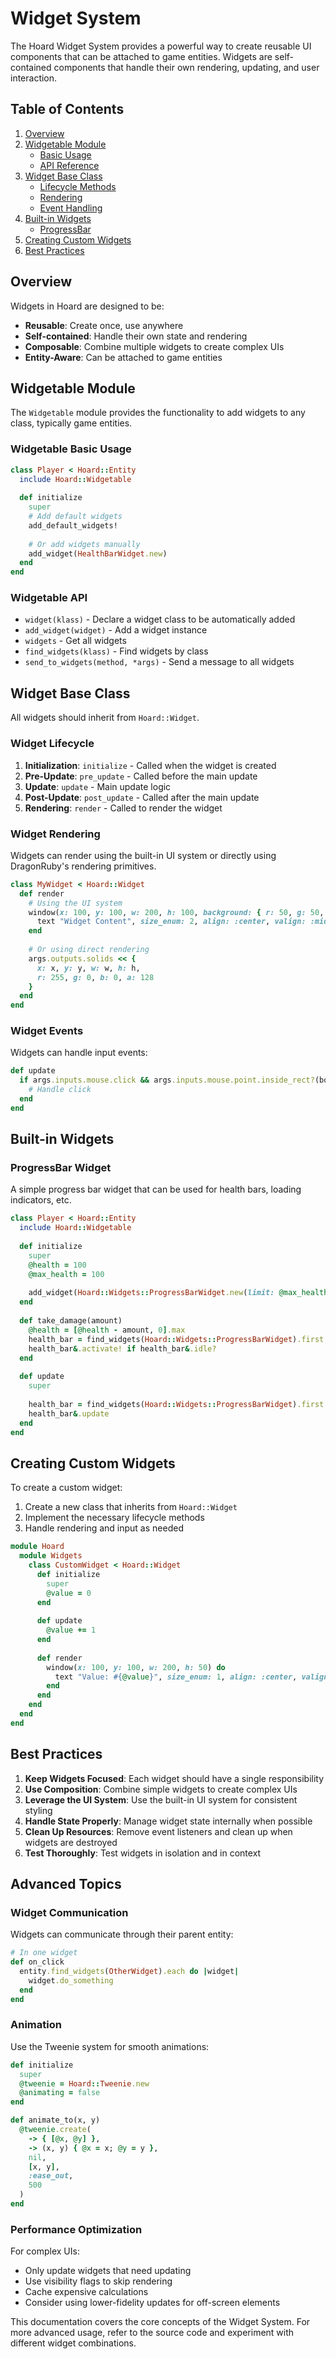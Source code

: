 # Widget System

The Hoard Widget System provides a powerful way to create reusable UI components that can be attached to game entities. Widgets are self-contained components that handle their own rendering, updating, and user interaction.

## Table of Contents

1. [Overview](#overview)
2. [Widgetable Module](#widgetable-module)
   - [Basic Usage](#widgetable-basic-usage)
   - [API Reference](#widgetable-api)
3. [Widget Base Class](#widget-base-class)
   - [Lifecycle Methods](#widget-lifecycle)
   - [Rendering](#widget-rendering)
   - [Event Handling](#widget-events)
4. [Built-in Widgets](#built-in-widgets)
   - [ProgressBar](#progressbar-widget)
5. [Creating Custom Widgets](#creating-custom-widgets)
6. [Best Practices](#best-practices)

## Overview

Widgets in Hoard are designed to be:
- **Reusable**: Create once, use anywhere
- **Self-contained**: Handle their own state and rendering
- **Composable**: Combine multiple widgets to create complex UIs
- **Entity-Aware**: Can be attached to game entities

## Widgetable Module

The `Widgetable` module provides the functionality to add widgets to any class, typically game entities.

### Widgetable Basic Usage

```ruby
class Player < Hoard::Entity
  include Hoard::Widgetable
  
  def initialize
    super
    # Add default widgets
    add_default_widgets!
    
    # Or add widgets manually
    add_widget(HealthBarWidget.new)
  end
end
```

### Widgetable API

- `widget(klass)` - Declare a widget class to be automatically added
- `add_widget(widget)` - Add a widget instance
- `widgets` - Get all widgets
- `find_widgets(klass)` - Find widgets by class
- `send_to_widgets(method, *args)` - Send a message to all widgets

## Widget Base Class

All widgets should inherit from `Hoard::Widget`.

### Widget Lifecycle

1. **Initialization**: `initialize` - Called when the widget is created
2. **Pre-Update**: `pre_update` - Called before the main update
3. **Update**: `update` - Main update logic
4. **Post-Update**: `post_update` - Called after the main update
5. **Rendering**: `render` - Called to render the widget

### Widget Rendering

Widgets can render using the built-in UI system or directly using DragonRuby's rendering primitives.

```ruby
class MyWidget < Hoard::Widget
  def render
    # Using the UI system
    window(x: 100, y: 100, w: 200, h: 100, background: { r: 50, g: 50, b: 50 }) do
      text "Widget Content", size_enum: 2, align: :center, valign: :middle
    end
    
    # Or using direct rendering
    args.outputs.solids << {
      x: x, y: y, w: w, h: h,
      r: 255, g: 0, b: 0, a: 128
    }
  end
end
```

### Widget Events

Widgets can handle input events:

```ruby
def update
  if args.inputs.mouse.click && args.inputs.mouse.point.inside_rect?(bounds)
    # Handle click
  end
end
```

## Built-in Widgets

### ProgressBar Widget

A simple progress bar widget that can be used for health bars, loading indicators, etc.

```ruby
class Player < Hoard::Entity
  include Hoard::Widgetable
  
  def initialize
    super
    @health = 100
    @max_health = 100
    
    add_widget(Hoard::Widgets::ProgressBarWidget.new(limit: @max_health))
  end
  
  def take_damage(amount)
    @health = [@health - amount, 0].max
    health_bar = find_widgets(Hoard::Widgets::ProgressBarWidget).first
    health_bar&.activate! if health_bar&.idle?
  end
  
  def update
    super
    
    health_bar = find_widgets(Hoard::Widgets::ProgressBarWidget).first
    health_bar&.update
  end
end
```

## Creating Custom Widgets

To create a custom widget:

1. Create a new class that inherits from `Hoard::Widget`
2. Implement the necessary lifecycle methods
3. Handle rendering and input as needed

```ruby
module Hoard
  module Widgets
    class CustomWidget < Hoard::Widget
      def initialize
        super
        @value = 0
      end
      
      def update
        @value += 1
      end
      
      def render
        window(x: 100, y: 100, w: 200, h: 50) do
          text "Value: #{@value}", size_enum: 1, align: :center, valign: :middle
        end
      end
    end
  end
end
```

## Best Practices

1. **Keep Widgets Focused**: Each widget should have a single responsibility
2. **Use Composition**: Combine simple widgets to create complex UIs
3. **Leverage the UI System**: Use the built-in UI system for consistent styling
4. **Handle State Properly**: Manage widget state internally when possible
5. **Clean Up Resources**: Remove event listeners and clean up when widgets are destroyed
6. **Test Thoroughly**: Test widgets in isolation and in context

## Advanced Topics

### Widget Communication

Widgets can communicate through their parent entity:

```ruby
# In one widget
def on_click
  entity.find_widgets(OtherWidget).each do |widget|
    widget.do_something
  end
end
```

### Animation

Use the Tweenie system for smooth animations:

```ruby
def initialize
  super
  @tweenie = Hoard::Tweenie.new
  @animating = false
end

def animate_to(x, y)
  @tweenie.create(
    -> { [@x, @y] },
    -> (x, y) { @x = x; @y = y },
    nil,
    [x, y],
    :ease_out,
    500
  )
end
```

### Performance Optimization

For complex UIs:
- Only update widgets that need updating
- Use visibility flags to skip rendering
- Cache expensive calculations
- Consider using lower-fidelity updates for off-screen elements

This documentation covers the core concepts of the Widget System. For more advanced usage, refer to the source code and experiment with different widget combinations.
